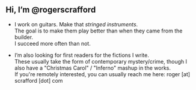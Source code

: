 ## Hi, I’m @rogerscrafford
- I work on guitars. Make that *stringed instruments*.   
  The goal is to make them play better than when they came from the builder.  
  I succeed more often than not.

- I’m also looking for first readers for the fictions I write.  
  These usually take the form of contemporary mystery/crime, though I also have a "Christmas Carol" / "Inferno" mashup in the works.  
  If you're remotely interested, you can usually reach me here: roger [at] scrafford [dot] com

<!---
rogerscrafford/rogerscrafford is a ✨ special ✨ repository because its `README.md` (this file) appears on your GitHub profile.
You can click the Preview link to take a look at your changes.
--->

